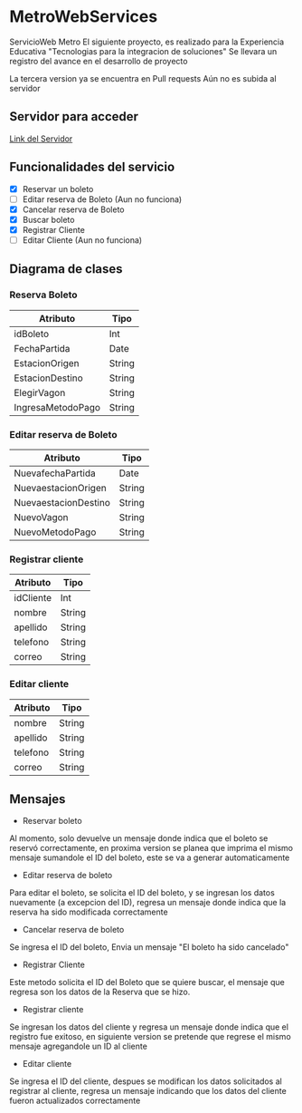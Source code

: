 # MetroWebServices
ServicioWeb Metro
El siguiente proyecto, es realizado para la Experiencia Educativa "Tecnologias para la integracion de soluciones" 
Se llevara un registro del avance en el desarrollo de proyecto

La tercera version ya se encuentra en Pull requests
Aún no es subida al servidor

## Servidor para acceder
[Link del Servidor](http://3.91.49.75:8080/MetroV2.wsdl) 

## Funcionalidades del servicio
- [x] Reservar un boleto
- [ ] Editar reserva de Boleto (Aun no funciona)
- [x] Cancelar reserva de Boleto
- [x] Buscar boleto
- [x] Registrar Cliente
- [ ] Editar Cliente (Aun no funciona)

## Diagrama de clases

### Reserva Boleto

| Atributo             | Tipo   |
| -------------------- | ------ |
| idBoleto             | Int    |
| FechaPartida         | Date   |
| EstacionOrigen       | String |
| EstacionDestino      | String |
| ElegirVagon          | String |
| IngresaMetodoPago    | String |


### Editar reserva de Boleto

| Atributo               | Tipo   |  
| ---------------------- | ------ |
| NuevafechaPartida      | Date   |
| NuevaestacionOrigen    | String |
| NuevaestacionDestino   | String |
| NuevoVagon             | String |
| NuevoMetodoPago        | String |


### Registrar cliente

| Atributo             | Tipo   |
| -------------------- | ------ |
| idCliente            | Int    |
| nombre               | String |
| apellido             | String |
| telefono             | String |
| correo               | String |

### Editar cliente

| Atributo             | Tipo   |
| -------------------- | ------ |
| nombre               | String |
| apellido             | String |
| telefono             | String |
| correo               | String |



## Mensajes
- Reservar boleto

Al momento, solo devuelve un mensaje donde indica que el boleto se reservó correctamente, en proxima version se planea que imprima el mismo mensaje sumandole el ID del boleto, este se va a generar automaticamente

- Editar reserva de boleto

Para editar el boleto, se solicita el ID del boleto, y se ingresan los datos nuevamente (a excepcion del ID), regresa un mensaje donde indica que la reserva ha sido modificada correctamente

- Cancelar reserva de boleto

Se ingresa el ID del boleto, Envia un mensaje "El boleto ha sido cancelado"

- Registrar Cliente

Este metodo solicita el ID del Boleto que se quiere buscar, el mensaje que regresa son los datos de la Reserva que se hizo.

- Registrar cliente

Se ingresan los datos del cliente y regresa un mensaje donde indica que el registro fue exitoso, en siguiente version se pretende que regrese el mismo mensaje agregandole un ID al cliente

- Editar cliente

Se ingresa el ID del cliente, despues se modifican los datos solicitados al registrar al cliente, regresa un mensaje indicando que los datos del cliente fueron actualizados correctamente

